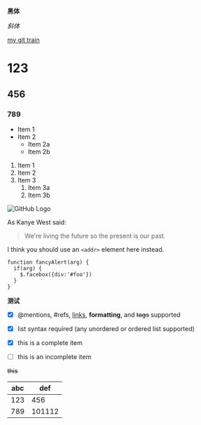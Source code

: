 **黑体**

*斜体*

[my git train](https://gitee.com/lynskey/git_train.git)  

# 123
## 456
### 789

* Item 1
* Item 2
  * Item 2a
  * Item 2b

1. Item 1
1. Item 2
1. Item 3
   1. Item 3a
   1. Item 3b

![GitHub Logo](/images/logo.png)

As Kanye West said:

> We're living the future so
> the present is our past.

I think you should use an
`<addr>` element here instead.


```
function fancyAlert(arg) {
  if(arg) {
    $.facebox({div:'#foo'})
  }
}
```

**测试**


- [x] @mentions, #refs, [links](), **formatting**, and <del>tags</del> supported
- [x] list syntax required (any unordered or ordered list supported)
- [x] this is a complete item
- [ ] this is an incomplete item


~~this~~

abc | def 
------- | -----------
123 | 456
789 | 101112
